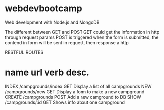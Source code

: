 # webdevbootcamp
Web development with Node.js and MongoDB

The different between GET and POST
GET could get the information in http through request params
POST is triggered when the form is submitted, the contend in form will be sent in request, then response a http 

RESTFUL ROUTES

name         url         verb     desc.
=======================================
INDEX  /campgrounds/index       GET      Display a list of all campgrounds
NEW    /campgrounds/new   GET      Display a form to make a new campground
CREATE /campgrounds       POST     Add a new camground to DB
SHOW   /campgrounds/:id   GET      Shows info about one campground

